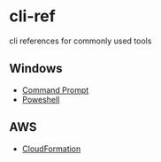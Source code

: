 # cli-ref
cli references for commonly used tools


## Windows
- [Command Prompt](/windows/commandprompt.md)
- [Poweshell](/windows/powershell.md)


## AWS 
- [CloudFormation](aws/cloudformation.md)
